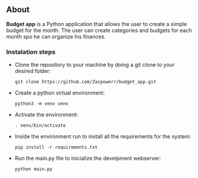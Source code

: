 ## About 

**Budget app** is a Python application that allows the user to create a simple budget for the month. The user can create categories and budgets for each month spo he can organize his finances.

### Instalation steps

- Clone the repository to your machine by doing a git clone to your desired folder:

    ```git clone https://github.com/Zacpowerr/budget_app.git```

- Create a python virtual environment:

    ```python3 -m venv venv```

- Activate the environment:

    ```. venv/bin/activate ```

- Inside the environment run to install all the requirements for the system:

    ```pip install -r requirements.txt```

- Run the main.py file to inicialize the develpment webserver:

    ```python main.py```

